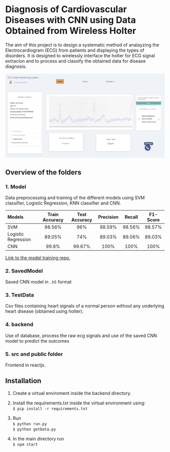 
# Diagnosis of Cardiovascular Diseases with CNN using Data Obtained from Wireless Holter

The aim of this project is to design a systematic method of analayzing the Electrocardiogram (ECG) from patients and displaying the types of disorders. It is designed to wirelessly interface the holter for ECG signal extracion and to process and classify the obtained data for disease diagnosis. 

![Home page](src/Images/Homepage.png)


## Overview of the folders

### 1. Model <br />
Data preprocessing and training of the different models using SVM classifier, Logistic Regression, KNN classifier and CNN.

| Models | Train Accuracy | Test Accuracy | Precision | Recall | F1-Score
| :---         |     :---:      |          :---: | :---:        |     :---:      |          :---: |
|SVM | 98.56% | 96% | 98.59% | 98.56% | 98.57% 
| Logistic Regression | 89.05% | 74% | 89.03% | 89.06% | 89.03%
|CNN | 99.8% | 99.67% | 100% | 100% | 100%

[Link to the model training repo.](https://github.com/eternal-moon/ECG-Arrythmia)

### 2. SavedModel <br />
Saved CNN model in `.h5` format

### 3. TestData <br />
Csv files containing heart signals of a normal person without any underlying heart disease (obtained using holter).

### 4. backend
Use of database, process the raw ecg signals and use of the saved CNN model to predict the outcomes


### 5. src and public folder
Frontend in reactjs.


## Installation

1. Create a virtual enviroment inside the backend directory.

2. Install the requirements.txt inside the virtual environment using: <br />
 `$ pip install -r requirements.txt`

3. Run <br />
`$ python run.py` <br />
`$ python getData.py`

4. In the main directory run <br />
`$ npm start`
